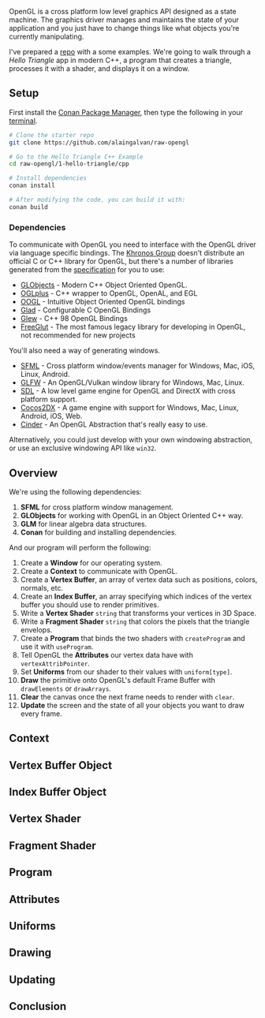 OpenGL is a cross platform low level graphics API designed as a state machine. The graphics driver manages and maintains the state of your application and you just have to change things like what objects you're currently manipulating.

I've prepared a [repo](http://github.com/alaingalvan/raw-opengl) with a some examples. We're going to walk through a *Hello Triangle* app in modern C++, a program that creates a triangle, processes it with a shader, and displays it on a window.

## Setup

First install the [Conan Package Manager](https://www.conan.io/downloads), then type the following in your [terminal](https://hyper.is/).

```bash
# Clone the starter repo
git clone https://github.com/alaingalvan/raw-opengl

# Go to the Hello Triangle C++ Example
cd raw-opengl/1-hello-triangle/cpp

# Install dependencies
conan install

# After modifying the code, you can build it with:
conan build
```

### Dependencies

To communicate with OpenGL you need to interface with the OpenGL driver via language specific bindings. The [Khronos Group](https://www.khronos.org/) doesn't distribute an official C or C++ library for OpenGL, but there's a number of libraries generated from the [specification](https://www.opengl.org/registry/) for you to use:

- [GLObjects](https://github.com/cginternals/globjects) - Modern C++ Object Oriented OpenGL.
- [OGLplus](https://github.com/matus-chochlik/oglplus) - C++ wrapper to OpenGL, OpenAL, and EGL
- [OOGL](https://github.com/Overv/OOGL) - Intuitive Object Oriented OpenGL bindings
- [Glad](https://github.com/Dav1dde/glad) - Configurable C OpenGL Bindings
- [Glew](https://github.com/nigels-com/glew) - C++ 98 OpenGL Bindings
- [FreeGlut](https://github.com/dcnieho/FreeGLUT) - The most famous legacy library for developing in OpenGL, not recommended for new projects

You'll also need a way of generating windows.

- [SFML](https://github.com/SFML/SFML) - Cross platform window/events manager for Windows, Mac, iOS, Linux, Android.
- [GLFW](https://github.com/glfw/glfw) - An OpenGL/Vulkan window library for Windows, Mac, Linux.
- [SDL](https://www.libsdl.org/) - A low level game engine for OpenGL and DirectX with cross platform support.
- [Cocos2DX](https://github.com/cocos2d/cocos2d-x) - A game engine with support for Windows, Mac, Linux, Android, iOS, Web.
- [Cinder](https://libcinder.org/) - An OpenGL Abstraction that's really easy to use.

Alternatively, you could just develop with your own windowing abstraction, or use an exclusive windowing API like `win32`.

## Overview

We're using the following dependencies:

1. **SFML** for cross platform window management.
2. **GLObjects** for working with OpenGL in an Object Oriented C++ way.
3. **GLM** for linear algebra data structures.
4. **Conan** for building and installing dependencies.

And our program will perform the following:

1. Create a **Window** for our operating system.
2. Create a **Context** to communicate with OpenGL.
3. Create a **Vertex Buffer**, an array of vertex data such as positions, colors, normals, etc.
4. Create an **Index Buffer**, an array specifying which indices of the vertex buffer you should use to render primitives.
5. Write a **Vertex Shader** `string` that transforms your vertices in 3D Space.
6. Write a **Fragment Shader** `string` that colors the pixels that the triangle envelops.
7. Create a **Program** that binds the two shaders with `createProgram` and use it with `useProgram`.
8. Tell OpenGL the **Attributes** our vertex data have with `vertexAttribPointer`.
9. Set **Uniforms** from our shader to their values with `uniform[type]`.
10. **Draw** the primitive onto OpenGL's default Frame Buffer with `drawElements` or `drawArrays`.
11. **Clear** the canvas once the next frame needs to render with `clear`.
12. **Update** the screen and the state of all your objects you want to draw every frame.

## Context

## Vertex Buffer Object

## Index Buffer Object

## Vertex Shader

## Fragment Shader

## Program

## Attributes

## Uniforms

## Drawing

## Updating

## Conclusion

